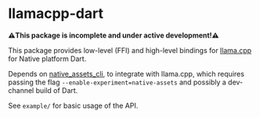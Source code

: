 <!-- 
This README describes the package. If you publish this package to pub.dev,
this README's contents appear on the landing page for your package.

For information about how to write a good package README, see the guide for
[writing package pages](https://dart.dev/guides/libraries/writing-package-pages). 

For general information about developing packages, see the Dart guide for
[creating packages](https://dart.dev/guides/libraries/create-library-packages)
and the Flutter guide for
[developing packages and plugins](https://flutter.dev/developing-packages). 
-->

# llamacpp-dart

**⚠️This package is incomplete and under active development!⚠️**

This package provides low-level (FFI) and high-level bindings for [llama.cpp][]
for Native platform Dart.

[llama.cpp]: https://github.com/ggerganov/llama.cpp
[native_assets_cli]: https://pub.dev/packages/native_assets_cli

Depends on [native_assets_cli][], to integrate with llama.cpp, which requires
passing the flag `--enable-experiment=native-assets` and possibly a dev-channel
build of Dart.

See `example/` for basic usage of the API.